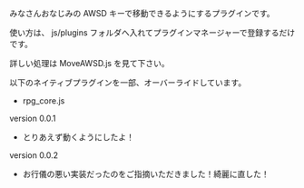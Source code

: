 みなさんおなじみの AWSD キーで移動できるようにするプラグインです。

使い方は、 js/plugins フォルダへ入れてプラグインマネージャーで登録するだけです。

詳しい処理は MoveAWSD.js を見て下さい。

以下のネイティブプラグインを一部、オーバーライドしています。
- rpg_core.js

version 0.0.1
- とりあえず動くようにしたよ！

version 0.0.2
- お行儀の悪い実装だったのをご指摘いただきました！綺麗に直した！

